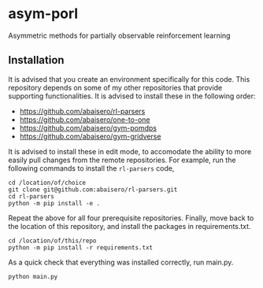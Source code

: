# asym-porl
Asymmetric methods for partially observable reinforcement learning

## Installation

It is advised that you create an environment specifically for this code.  This
repository depends on some of my other repositories that provide supporting
functionalities.  It is advised to install these in the following order:

* https://github.com/abaisero/rl-parsers
* https://github.com/abaisero/one-to-one
* https://github.com/abaisero/gym-pomdps
* https://github.com/abaisero/gym-gridverse

It is advised to install these in edit mode, to accomodate the ability to more
easily pull changes from the remote repositories.  For example, run the
following commands to install the `rl-parsers` code,

    cd /location/of/choice
    git clone git@github.com:abaisero/rl-parsers.git
    cd rl-parsers
    python -m pip install -e .

Repeat the above for all four prerequisite repositories.  Finally, move back to
the location of this repository, and install the packages in requirements.txt.

    cd /location/of/this/repo
    python -m pip install -r requirements.txt

As a quick check that everything was installed correctly, run main.py.

    python main.py
